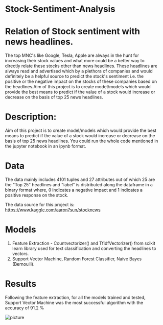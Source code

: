 # Stock-Sentiment-Analysis

# Relation of Stock sentiment with news headlines.
The top MNC's like Google, Tesla, Apple are always in the hunt for increasing their stock values and what more could be a better way to directly relate these stocks other than news headlines. These headlines are always read and advertised which by a plethora of companies and would definitely be a helpful source to predict the stock's sentiment i.e. the positive or the negative impact on the stocks of these companies based on the headlines.Aim of this project is to create model/models which would provide the best means to predict if the value of a stock would increase or decrease on the basis of top 25 news headlines.


# Description:
Aim of this project is to create model/models which would provide the best means to predict if the value of a stock would increase or decrease on the basis of top 25 news headlines. You could run the whole code mentioned in the jupyter notebook in an ipynb format.


# Data

The data mainly includes 4101 tuples and 27 attributes out of which 25 are the "Top 25" headlines and "label" is distributed along the dataframe in a binary format where, 0 indicates a negative impact and 1 indicates a positive response on the stock.

The data source for this project is: https://www.kaggle.com/aaron7sun/stocknews

# Models

1) Feature Extraction - Countvectorizer() and TfidfVectorizer() from scikit learn library used for text classification and converting the headlines to vectors.
2) Support Vector Machine, Random Forest Classifier, Naive Bayes (Bernoulli).

# Results
Following the feature extraction, for all the models trained and tested, Support Vector Machine was the most successful algorithm with the accuracy of 91.2 %

![picture](C:\Users\mundl\OneDrive\Desktop)



